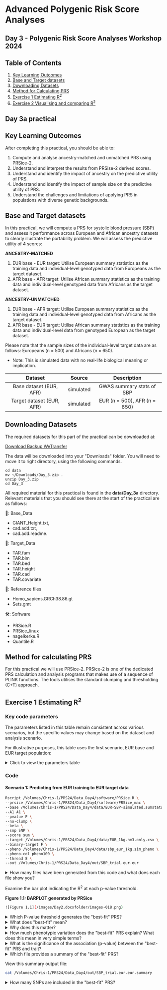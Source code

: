 # Advanced Polygenic Risk Score Analyses

## Day 3 - Polygenic Risk Score Analyses Workshop 2024

## Table of Contents

  1. [Key Learning Outcomes](#Key-learning-outcomes)
  2. [Base and Target datasets](#Base-and-target-datasets)
  3. [Downloading Datasets](#Downloading-Datasets)
  4. [Method for Calculating PRS](#Method-for-calculating-PRS)
  5. [Exercise 1 Estimating R<sup>2</sup>](#exercise-1-estimating-r2)
  6. [Exercise 2 Visualising and comparing R<sup>2</sup>](#exercise-2-visualising-r2)
       
## Day 3a practical
## Key Learning Outcomes
After completing this practical, you should be able to:
  1. Compute and analyse ancestry-matched and unmatched PRS using PRSice-2.
  2. Understand and interpret the results from PRSise-2 derived scores. 
  3. Understand and identify the impact of ancestry on the predictive utility of PRS.
  4. Understand and identify the impact of sample size on the predictive utility of PRS.
  5. Understand the challenges and limitations of applying PRS in populations with diverse genetic backgrounds.


## Base and Target datasets 
In this practical, we will compute a PRS for systolic blood pressure (SBP) and assess it performance across European and African ancestry datasets to clearly illustrate the portability problem. 
We will assess the predictive utility of 4 scores:

**ANCESTRY-MATCHED**
1. EUR base - EUR target: Utilise European summary statistics as the training data and individual-level genotyped data from Europeans as the target dataset. 
2. AFR base - AFR target: Utilise African summary statistics as the training data and individual-level genotyped data from Africans as the target dataset.

**ANCESTRY-UNMATCHED**
1. EUR base - AFR target: Utilise European summary statistics as the training data and individual-level genotyped data from Africans as the target dataset. 
2. AFR base - EUR target: Utilise African summary statistics as the training data and individual-level data from genotyped European as the target dataset.

Please note that the sample sizes of the individual-level target data are as follows: 
Europeans (n = 500) and Africans (n = 650). 

* Note: This is simulated data with no real-life biological meaning or implication. 

|**Dataset**|**Source**|**Description**|
|:---:|:---:|:---:|
|Base dataset (EUR, AFR)|simulated |GWAS summary stats of SBP|
|Target dataset (EUR, AFR)|simulated |EUR (n = 500), AFR (n = 650)| 


## Downloading Datasets

The required datasets for this part of the practical can be downloaded at:       

[Download Backup WeTransfer](https://we.tl/t-YO8YbDjDK7)        

The data will be downloaded into your "Downloads" folder. You will need to move it to right directory, using the following commands.


```
cd data
mv ~/Downloads/Day_3.zip .
unzip Day_3.zip
cd Day_3
```

All required material for this practical is found in the **data/Day_3a** directory. Relevant materials that you should see there at the start of the practical are as follows:

 📂: Base_Data
  - GIANT_Height.txt,
  - cad.add.txt,
  - cad.add.readme.

 📂: Target_Data
  - TAR.fam
  - TAR.bim
  - TAR.bed
  - TAR.height
  - TAR.cad 
  - TAR.covariate
    
  📁: Reference files
   - Homo_sapiens.GRCh38.86.gt
   - Sets.gmt
     
 🛠️: Software
  - PRSice.R 
  - PRSice_linux
  - nagelkerke.R
  - Quantile.R

## Method for calculating PRS
For this practical we will use PRSice-2. PRSice-2 is one of the dedicated PRS calculation and analysis programs that makes use of a sequence of PLINK functions. The tools utilises the standard clumping and thresholding (C+T) approach.

## Exercise 1 Estimating R<sup>2</sup> 

### Key code parameters

The parameters listed in this table remain consistent across various scenarios, but the specific values may change based on the dataset and analysis scenario. 

For illustrative purposes, this table uses the first scenario, EUR base and EUR target population:

<details>
<summary>Click to view the parameters table</summary>

<table>
  <tr>
    <th>Parameter</th>
    <th>Value</th>
    <th>Description</th>
  </tr>
  <tr>
    <td>prsice</td>
    <td>PRSice_xxx</td>
    <td>Informs PRSice.R that the location of the PRSice binary, xxx is the operating system (mac or linux)</td>
  </tr>
  <tr>
    <td>base</td>
    <td>EUR-SBP-simulated.sumstats.prscsx</td>
    <td>Specifies the GWAS summary statistics file for input</td>
  </tr>
  <tr>
    <td>A1</td>
    <td>A1</td>
    <td>Column name for the effect allele in the GWAS summary statistics</td>
  </tr>
  <tr>
    <td>p value</td>
    <td>P</td>
    <td>Column name for the p-values of SNPs in the GWAS summary statistics</td>
  </tr>
  <tr>
    <td>no clump</td>
    <td>-</td>
    <td>Instructs PRSice to skip the clumping process, which is used to remove SNPs in linkage disequilibrium</td>
  </tr>
  <tr>
    <td>beta</td>
    <td>-</td>
    <td>Indicates that the effect sizes are given in beta coefficients (linear regression coefficients)</td>
  </tr>
  <tr>
    <td>snp</td>
    <td>SNP</td>
    <td>Column name for SNP identifiers in the GWAS summary statistics</td>
  </tr>
  <tr>
    <td>score</td>
    <td>sum</td>
    <td>Specifies that the score calculation should sum the product of SNP effect sizes and their genotype counts</td>
  </tr>
  <tr>
    <td>target</td>
    <td>EUR_1kg.hm3.only.csx</td>
    <td>Specifies the genotype data file for the target sample</td>
  </tr>
  <tr>
    <td>binary-target</td>
    <td>F</td>
    <td>Indicates that the phenotype of interest is not binary (e.g., quantitative trait), F for no</td>
  </tr>
  <tr>
    <td>pheno</td>
    <td>sbp_eur_1kg.sim_pheno</td>
    <td>Specifies the file containing phenotype data</td>
  </tr>
  <tr>
    <td>pheno-col</td>
    <td>pheno100</td>
    <td>Column name in the phenotype file that contains the phenotype data to be used for PRS calculation</td>
  </tr>
  <tr>
    <td>cov*</td>
    <td>EUR.covariate</td>
    <td>Specifies the file containing covariate data for the analysis</td>
  </tr>
  <tr>
    <td>base-maf*</td>
    <td>MAF:0.01</td>
    <td>Filter out SNPs with MAF < 0.01 in the GWAS summary statistics, using information in the MAF column</td>
  </tr>
  <tr>
    <td>base-info*</td>
    <td>INFO:0.8</td>
    <td>Filter out SNPs with INFO < 0.8 in the GWAS summary statistics, using information in the INFO column</td>
  </tr>
  <tr>
    <td>stat*</td>
    <td>OR</td>
    <td>Column name for the odds ratio (effect size) in the GWAS summary statistics</td>
  </tr>
  <tr>
    <td>or*</td>
    <td>-</td>
    <td>Inform PRSice that the effect size is an Odd Ratio</td>
  </tr>
  <tr>
    <td>thread</td>
    <td>8</td>
    <td>Specifies the number of computing threads to use for the analysis</td>
  </tr>
  <tr>
    <td>out</td>
    <td>SBP_trial.eur.eur</td>
    <td>Specifies the name for the output files generated by PRSice</td>
  </tr>
</table>

*Note: These parameters are not used within this exercise but will likely be included when conducting your own analyses.

</details>

### Code

#### Scenario 1: Predicting from EUR training to EUR target data
```sh
Rscript /Volumes/Chris-1/PRS24/Data_Day4/software/PRSice.R \
--prsice /Volumes/Chris-1/PRS24/Data_Day4/software/PRSice_mac \
--base /Volumes/Chris-1/PRS24/Data_Day4/data/EUR-SBP-simulated.sumstats.prscsx \
--A1 A1 \
--pvalue P \
--no-clump \
--beta \
--snp SNP \
--score sum \
--target /Volumes/Chris-1/PRS24/Data_Day4/data/EUR_1kg.hm3.only.csx \
--binary-target F \
--pheno /Volumes/Chris-1/PRS24/Data_Day4/data/sbp_eur_1kg.sim_pheno \
--pheno-col pheno100 \
--thread 8 \
--out /Volumes/Chris-1/PRS24/Data_Day4/out/SBP_trial.eur.eur  
```

<details>
  <summary>How many files have been generated from this code and what does each file show you?</summary>
  This code generates xxx?? files. 
  Each files serves a different purpose in the analysis and interpretation of derived PRS.
  These are outlined below: 
  
  1. Summary Statistics File: Provides a high-level overview of the PRS analysis results, allowing for a quick assessment of the PRS model's performance.
  2. Log File: Useful for debugging and detailed tracking of the computational steps undertaken during the PRS calculation.
  3. High-resolution Plots: Assist in visually assessing the sensitivity of PRS performance to the choice of P-value cutoffs and in selecting the optimal model.
  4. Best-fit PRS File: Essential for understanding which genetic variants contribute most significantly to the trait under study in the specific dataset used.
  5. Score Files: Allow for the practical application of the PRS in predicting or studying the trait within the study population; these scores are what you would correlate with actual phenotypic outcomes to validate or   use the PRS.
</details>


Examine the bar plot indicating the R<sup>2</sup> at each p-value threshold.

**Figure 1.1: BARPLOT generated by PRSice**  
```sh
![Figure 1.1](/images/Day2.docxfolder/images-018.png)
```
<details>
  <summary>Which P-value threshold generates the "best-fit" PRS?</summary>
  P-value threshold of xxx.
</details>

<details> 
  <summary>What does "best-fit" mean?</summary>
"Best-fit" refers to the P-value threshold at which the PRS accounts for the highest proportion of variance in the phenotype compared to other thresholds tested, suggesting an optimal balance between including informative SNPs and excluding noise from less relevant variants.
</details>

<details> 
<summary>Why does this matter?</summary>
Choosing the optimal P-value threshold is crucial because it affects the sensitivity and specificity of the PRS. A threshold that is too lenient (high P-value) might include too many SNPs, adding noise and possibly diluting the predictive power of the score. Conversely, a threshold that is too stringent (low P-value) might exclude potentially informative SNPs, reducing the ability of the PRS to capture the genetic architecture of the trait.
</details>

<details>
<summary>How much phenotypic variation does the "best-fit" PRS explain? What does this mean in very simple terms?</summary>
R<sup>2</sup> = 0.078 (7.8%).
This R<sup>2</sup> value means that out of the total variability observed in the trait across the population (under study), 7.8% can be attributed to the genetic variants included in this PRS.
</details>

<details>
<summary>What is the significance of the association (p-value) between the "best-fit" PRS and trait?</summary>
The p-value is xxxx. 
A p-value below 0.05 indicates statistically significant evidence that the PRS at this threshold significantly explains phenotypic variance and captures genuine genetic associations with the phenotype.
</details>

<details>
<summary>Which file provides a summary of the "best-fit" PRS?</summary>
SBP_trial.eur.eur.summary
</details>

View this summary output file: 
```sh
cat /Volumes/Chris-1/PRS24/Data_Day4/out/SBP_trial.eur.eur.summary
```

<details>
<summary>How many SNPs are included in the "best-fit" PRS? </summary>
Number of SNPs = xxx.
<details>  

<details>
<summary>Why is the number of SNPs important in PRS calcualtion? </summary>
The number of SNPs is crucial in PRS calculations because it directly influences the accuracy and predictive power of the score. 
Including a larger number of informative SNPs generally increases the likelihood of capturing significant genetic effects associated with the trait. However, it's important to balance quantity with quality; too many SNPs might include noise, which can dilute the true genetic signal and decrease the overall effectiveness of the PRS in distinguishing phenotypic outcomes.
<details>  

#### Scenario 2: Predicting from AFR training to AFR target data
```sh
Rscript /Volumes/Chris-1/PRS24/Data_Day4/software/PRSice.R \
--prsice /Volumes/Chris-1/PRS24/Data_Day4/software/PRSice_mac \
--base /Volumes/Chris-1/PRS24/Data_Day4/data/AFR-SBP-simulated.sumstats.prscsx \
--A1 A1 \
--pvalue P \
--no-clump \
--beta \
--snp SNP \
--score sum \
--target /Volumes/Chris-1/PRS24/Data_Day4/data/AFR_1kg.hm3.only.csx \
--binary-target F \
--pheno /Volumes/Chris-1/PRS24/Data_Day4/data/sbp_afr_1kg.sim_pheno \
--pheno-col pheno100 \
--thread 8 \
--out /Volumes/Chris-1/PRS24/Data_Day4/out/SBP_trial.afr.afr
```
View the output file:
```sh
cat /Volumes/Chris-1/PRS24/Data_Day4/out/SBP_trial.afr.afr.summary
```

<details>
  <summary>Which P-value threshold generates the "best-fit" PRS?</summary>
  ANSWER.
</details>

<details>
  <summary>How many SNPs are included in the "best-fit" PRS explain?</summary>
  Number of SNPs = xxx.
</details>

<details>
  <summary>How much phenotypic variation does the "best-fit" PRS explain?</summary>
  R<sup>2</sup> = 0.02 (2.0%).
</details>

#### Scenario 3: Predicting from EUR training to AFR target data
```sh
Rscript /Volumes/Chris-1/PRS24/Data_Day4/software/PRSice.R \
--prsice /Volumes/Chris-1/PRS24/Data_Day4/software/PRSice_mac \
--base /Volumes/Chris-1/PRS24/Data_Day4/data/EUR-SBP-simulated.sumstats.prscsx \
--A1 A1 \
--pvalue P \
--no-clump \
--beta \
--snp SNP \
--score sum \
--target /Volumes/Chris-1/PRS24/Data_Day4/data/AFR_1kg.hm3.only.csx \
--binary-target F \
--pheno /Volumes/Chris-1/PRS24/Data_Day4/data/sbp_afr_1kg.sim_pheno \
--pheno-col pheno100 \
--thread 8 \
--out /Volumes/Chris-1/PRS24/Data_Day4/out/SBP_trial.afr.by.eur
```

View the output file: 
```sh
cat /Volumes/Chris-1/PRS24/Data_Day4/out/SBP_trial.afr.eur.summary 
```

<details>
  <summary>Which P-value threshold generates the "best-fit" PRS?</summary>
  ANSWER.
</details>

<details>
  <summary>How many SNPs are included in the "best-fit" PRS explain?</summary>
  Number of SNPs = xxx.
</details>

<details>
  <summary>How much phenotypic variation does the "best-fit" PRS explain?</summary>
  R<sup>2</sup> = 0.078 (7.8%).
</details>


#### Scenario 4: Predicting from AFR training to EUR target data
```sh
Rscript /Volumes/Chris-1/PRS24/Data_Day4/software/PRSice.R \
--prsice /Volumes/Chris-1/PRS24/Data_Day4/software/PRSice_mac \
--base /Volumes/Chris-1/PRS24/Data_Day4/data/AFR-SBP-simulated.sumstats.prscsx \ 
--A1 A1 \
--pvalue P \
--no-clump \
--beta \
--snp SNP \
--score sum \
--target /Volumes/Chris-1/PRS24/Data_Day4/data/EUR_1kg.hm3.only.csx \
--binary-target F \
--pheno /Volumes/Chris-1/PRS24/Data_Day4/data/sbp_eur_1kg.sim_pheno \
--pheno-col pheno100 \
--thread 8 \
--out /Volumes/Chris-1/PRS24/Data_Day4/out/SBP_trial.eur.by.afr
 ```
View the output file: 
```sh
cat /Volumes/Chris-1/PRS24/Data_Day4/out/SBP_trial.eur.eur.summary 
 ```
<details>
  <summary>Which P-value threshold generates the "best-fit" PRS?</summary>
  ANSWER.
</details>

<details>
  <summary>How many SNPs are included in the "best-fit" PRS explain?</summary>
  Number of SNPs = xxx.
</details>

<details>
  <summary>How much phenotypic variation does the "best-fit" PRS explain?</summary>
  R<sup>2</sup> = 0.025 (2.5%).
</details>

## Exercise 2 Visualising and comparing R<sup>2</sup>

In this exercise, we will analyse and compare the phenotypic variance explained (R<sup>2</sup>) by PRS across different combinations of base and target ancestries. 

Combine the summary files and visualise the performance of each PRS 
```sh
Rscript /Volumes/Chris-1/PRS24/Data_Day4/software/R --- to check \

# Load necessary libraries
library(ggplot2)
library(RColorBrewer)

# Create a function to read the files and add ancestry information
read_and_label <- function(file, ancestry) {
  data <- read.table(file, header = TRUE, sep = "\t")
  data$Ancestry <- ancestry
  return(data)
}

# Read each file with the corresponding ancestry information
EUR_EUR <- read_and_label("SBP_trial.eur.eur.summary", "EUR_EUR")
AFR_AFR <- read_and_label("SBP_trial.afr.afr.summary", "AFR_AFR")
EUR_AFR <- read_and_label("SBP_trial.eur.by.afr.summary", "EUR_AFR")
AFR_EUR <- read_and_label("SBP_trial.afr.by.eur.summary", "AFR_EUR")

# Combine all data into one dataframe
all_data <- rbind(EUR_EUR, AFR_AFR, EUR_AFR, AFR_EUR)

# Create a bar graph with different colors for each ancestry
ggplot(all_data, aes(x = Ancestry, y = PRS.R2, fill = Ancestry)) +
  geom_bar(stat = "identity", position = "dodge") +
  labs(title = "R2 Values by Ancestry", x = "Ancestry", y = "R2 Value") +
  theme_minimal() +
  scale_fill_brewer(palette = "Set3") +
  theme(plot.title = element_text(hjust = 0.5, size = 16, face = "bold"),
        axis.title.x = element_text(size = 14, face = "bold"),
        axis.title.y = element_text(size = 14, face = "bold"),
        axis.text.x = element_text(size = 12, angle = 45, hjust = 1),
        axis.text.y = element_text(size = 12),
        legend.position = "none")
 ```

Examine the bar plot indicating the R<sup>2</sup> for each base:target ancestry pair.

**Figure 2.1: BARPLOT - Phenotypic variance explained across ancestries **  
```sh
![Figure 2.1](/images/Day2.docxfolder/images-xx.png)
```

<details>
  <summary>Which base:target pair has the highest phenotypic variance explained?</summary>
  ANSWER.
</details>

<details>
  <summary>Which base:target pair has the lowest phenotypic variance explained?</summary>
  ANSWER.
</details>

<details>
  <summary>Explain the results?</summary>
   xxx.
</details>

<details>
  <summary>Are all results as expected? Explain why this may be the case.</summary>
  R<sup>2</sup> = 0.025 (2.5%).
</details>





> 
> ‼️ Note that all target phenotype data in this worshop are **simulated**. They have no specific biological meaning and are for demonstration purposes only. 
> 
---
<a href="#top">[Back to Top](#table-of-contents)</a>

